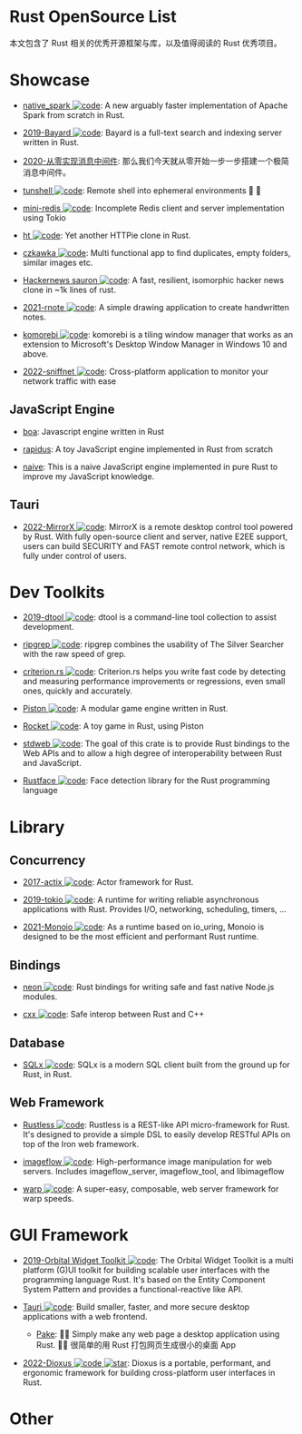 # Rust OpenSource List

本文包含了 Rust 相关的优秀开源框架与库，以及值得阅读的 Rust 优秀项目。

# Showcase

- [native_spark ![code](https://martrix-usa.oss-accelerate.aliyuncs.com/logo/code.svg)](https://github.com/rajasekarv/native_spark): A new arguably faster implementation of Apache Spark from scratch in Rust.

- [2019-Bayard ![code](https://martrix-usa.oss-accelerate.aliyuncs.com/logo/code.svg)](https://github.com/mosuka/bayard): Bayard is a full-text search and indexing server written in Rust.

- [2020-从零实现消息中间件](https://github.com/nkbai/learnrustbynats): 那么我们今天就从零开始一步一步搭建一个极简消息中间件。

- [tunshell ![code](https://martrix-usa.oss-accelerate.aliyuncs.com/logo/code.svg)](https://github.com/TimeToogo/tunshell): Remote shell into ephemeral environments 🐚 🦀

- [mini-redis ![code](https://martrix-usa.oss-accelerate.aliyuncs.com/logo/code.svg)](https://github.com/tokio-rs/mini-redis): Incomplete Redis client and server implementation using Tokio

- [ht ![code](https://martrix-usa.oss-accelerate.aliyuncs.com/logo/code.svg)](https://github.com/ducaale/ht): Yet another HTTPie clone in Rust.

- [czkawka ![code](https://martrix-usa.oss-accelerate.aliyuncs.com/logo/code.svg)](https://github.com/qarmin/czkawka): Multi functional app to find duplicates, empty folders, similar images etc.

- [Hackernews sauron ![code](https://martrix-usa.oss-accelerate.aliyuncs.com/logo/code.svg)](https://github.com/ivanceras/hackernews-sauron): A fast, resilient, isomorphic hacker news clone in ~1k lines of rust.

- [2021-rnote ![code](https://martrix-usa.oss-accelerate.aliyuncs.com/logo/code.svg)](https://github.com/flxzt/rnote): A simple drawing application to create handwritten notes.

- [komorebi ![code](https://martrix-usa.oss-accelerate.aliyuncs.com/logo/code.svg)](https://github.com/LGUG2Z/komorebi): komorebi is a tiling window manager that works as an extension to Microsoft's Desktop Window Manager in Windows 10 and above.

- [2022-sniffnet ![code](https://martrix-usa.oss-accelerate.aliyuncs.com/logo/code.svg)](https://github.com/GyulyVGC/sniffnet): Cross-platform application to monitor your network traffic with ease

## JavaScript Engine

- [boa](https://github.com/jasonwilliams/boa): Javascript engine written in Rust

- [rapidus](https://github.com/maekawatoshiki/rapidus): A toy JavaScript engine implemented in Rust from scratch

- [naive](https://github.com/hsiaosiyuan0/naive): This is a naive JavaScript engine implemented in pure Rust to improve my JavaScript knowledge.

## Tauri

- [2022-MirrorX ![code](https://martrix-usa.oss-accelerate.aliyuncs.com/logo/code.svg)](https://github.com/MirrorX-Desktop/MirrorX): MirrorX is a remote desktop control tool powered by Rust. With fully open-source client and server, native E2EE support, users can build SECURITY and FAST remote control network, which is fully under control of users.

# Dev Toolkits

- [2019-dtool ![code](https://martrix-usa.oss-accelerate.aliyuncs.com/logo/code.svg)](https://github.com/guoxbin/dtool): dtool is a command-line tool collection to assist development.

- [ripgrep ![code](https://martrix-usa.oss-accelerate.aliyuncs.com/logo/code.svg)](https://github.com/BurntSushi/ripgrep): ripgrep combines the usability of The Silver Searcher with the raw speed of grep.

- [criterion.rs ![code](https://martrix-usa.oss-accelerate.aliyuncs.com/logo/code.svg)](https://github.com/japaric/criterion.rs): Criterion.rs helps you write fast code by detecting and measuring performance improvements or regressions, even small ones, quickly and accurately.

- [Piston ![code](https://martrix-usa.oss-accelerate.aliyuncs.com/logo/code.svg)](https://github.com/PistonDevelopers/piston): A modular game engine written in Rust.

- [Rocket ![code](https://martrix-usa.oss-accelerate.aliyuncs.com/logo/code.svg)](https://github.com/aochagavia/rocket): A toy game in Rust, using Piston

- [stdweb ![code](https://martrix-usa.oss-accelerate.aliyuncs.com/logo/code.svg)](https://github.com/koute/stdweb): The goal of this crate is to provide Rust bindings to the Web APIs and to allow a high degree of interoperability between Rust and JavaScript.

- [Rustface ![code](https://martrix-usa.oss-accelerate.aliyuncs.com/logo/code.svg)](https://github.com/atomashpolskiy/rustface): Face detection library for the Rust programming language

# Library

## Concurrency

- [2017-actix ![code](https://martrix-usa.oss-accelerate.aliyuncs.com/logo/code.svg)](https://github.com/actix/actix): Actor framework for Rust.

- [2019-tokio ![code](https://martrix-usa.oss-accelerate.aliyuncs.com/logo/code.svg)](https://github.com/tokio-rs/tokio): A runtime for writing reliable asynchronous applications with Rust. Provides I/O, networking, scheduling, timers, ...

- [2021-Monoio ![code](https://martrix-usa.oss-accelerate.aliyuncs.com/logo/code.svg)](https://github.com/bytedance/monoio): As a runtime based on io_uring, Monoio is designed to be the most efficient and performant Rust runtime.

## Bindings

- [neon ![code](https://martrix-usa.oss-accelerate.aliyuncs.com/logo/code.svg)](https://github.com/neon-bindings/neon): Rust bindings for writing safe and fast native Node.js modules.

- [cxx ![code](https://martrix-usa.oss-accelerate.aliyuncs.com/logo/code.svg)](https://github.com/dtolnay/cxx): Safe interop between Rust and C++

## Database

- [SQLx ![code](https://martrix-usa.oss-accelerate.aliyuncs.com/logo/code.svg)](https://github.com/launchbadge/sqlx): SQLx is a modern SQL client built from the ground up for Rust, in Rust.

## Web Framework

- [Rustless ![code](https://martrix-usa.oss-accelerate.aliyuncs.com/logo/code.svg)](https://github.com/rustless/rustless): Rustless is a REST-like API micro-framework for Rust. It's designed to provide a simple DSL to easily develop RESTful APIs on top of the Iron web framework.

- [imageflow ![code](https://martrix-usa.oss-accelerate.aliyuncs.com/logo/code.svg)](https://github.com/imazen/imageflow): High-performance image manipulation for web servers. Includes imageflow_server, imageflow_tool, and libimageflow

- [warp ![code](https://martrix-usa.oss-accelerate.aliyuncs.com/logo/code.svg)](https://github.com/seanmonstar/warp): A super-easy, composable, web server framework for warp speeds.

# GUI Framework

- [2019-Orbital Widget Toolkit ![code](https://martrix-usa.oss-accelerate.aliyuncs.com/logo/code.svg)](https://github.com/redox-os/orbtk): The Orbital Widget Toolkit is a multi platform (G)UI toolkit for building scalable user interfaces with the programming language Rust. It's based on the Entity Component System Pattern and provides a functional-reactive like API.

- [Tauri ![code](https://martrix-usa.oss-accelerate.aliyuncs.com/logo/code.svg)](https://github.com/tauri-apps/tauri): Build smaller, faster, and more secure desktop applications with a web frontend.

  - [Pake](https://github.com/tw93/Pake): 🤱🏻 Simply make any web page a desktop application using Rust. 🤱🏻 很简单的用 Rust 打包网页生成很小的桌面 App

- [2022-Dioxus ![code](https://martrix-usa.oss-accelerate.aliyuncs.com/logo/code.svg) ![star](https://img.shields.io/github/stars/2022-DioxusLabs/dioxus)](https://github.com/2022-DioxusLabs/dioxus): Dioxus is a portable, performant, and ergonomic framework for building cross-platform user interfaces in Rust.

# Other
